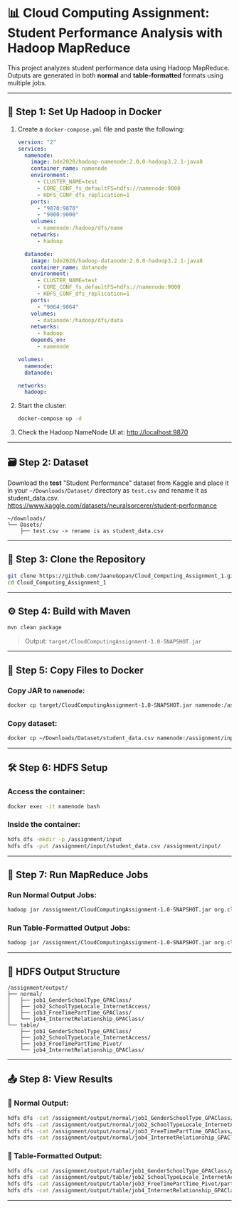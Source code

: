 # 📊 Cloud Computing Assignment: Student Performance Analysis with Hadoop MapReduce

This project analyzes student performance data using Hadoop MapReduce. Outputs are generated in both **normal** and **table-formatted** formats using multiple jobs.

---

## 🐳 Step 1: Set Up Hadoop in Docker

1. Create a `docker-compose.yml` file and paste the following:

    ```yaml
    version: "2"
    services:
      namenode:
        image: bde2020/hadoop-namenode:2.0.0-hadoop3.2.1-java8
        container_name: namenode
        environment:
          - CLUSTER_NAME=test
          - CORE_CONF_fs_defaultFS=hdfs://namenode:9000
          - HDFS_CONF_dfs_replication=1
        ports:
          - "9870:9870"
          - "9000:9000"
        volumes:
          - namenode:/hadoop/dfs/name
        networks:
          - hadoop

      datanode:
        image: bde2020/hadoop-datanode:2.0.0-hadoop3.2.1-java8
        container_name: datanode
        environment:
          - CLUSTER_NAME=test
          - CORE_CONF_fs_defaultFS=hdfs://namenode:9000
          - HDFS_CONF_dfs_replication=1
        ports:
          - "9864:9864"
        volumes:
          - datanode:/hadoop/dfs/data
        networks:
          - hadoop
        depends_on:
          - namenode

    volumes:
      namenode:
      datanode:

    networks:
      hadoop:
    ```

2. Start the cluster:
    ```bash
    docker-compose up -d
    ```

3. Check the Hadoop NameNode UI at: [http://localhost:9870](http://localhost:9870)

---

## 🗃️ Step 2: Dataset

Download the **test** "Student Performance" dataset from Kaggle and place it in your `~/Downloads/Dataset/` directory as `test.csv` and rename it as student_data.csv.
https://www.kaggle.com/datasets/neuralsorcerer/student-performance
```
~/downloads/
└── Dasets/
    ├── test.csv -> rename is as student_data.csv
```
---

## 🚀 Step 3: Clone the Repository

```bash
git clone https://github.com/JaanuGopan/Cloud_Computing_Assignment_1.git
cd Cloud_Computing_Assignment_1
```

---

## ⚙️ Step 4: Build with Maven

```bash
mvn clean package
```

> Output: `target/CloudComputingAssignment-1.0-SNAPSHOT.jar`

---

## 📁 Step 5: Copy Files to Docker

### Copy JAR to `namenode`:
```bash
docker cp target/CloudComputingAssignment-1.0-SNAPSHOT.jar namenode:/assignment/
```

### Copy dataset:
```bash
docker cp ~/Downloads/Dataset/student_data.csv namenode:/assignment/input/student_data.csv
```

---

## 🛠️ Step 6: HDFS Setup

### Access the container:
```bash
docker exec -it namenode bash
```

### Inside the container:

```bash
hdfs dfs -mkdir -p /assignment/input
hdfs dfs -put /assignment/input/student_data.csv /assignment/input/
```

---

## 🏃 Step 7: Run MapReduce Jobs

### Run Normal Output Jobs:
```bash
hadoop jar /assignment/CloudComputingAssignment-1.0-SNAPSHOT.jar org.cloudcomputing.StudentPerformanceMapReduce /assignment/input/student_data.csv /assignment/output/normal
```

### Run Table-Formatted Output Jobs:
```bash
hadoop jar /assignment/CloudComputingAssignment-1.0-SNAPSHOT.jar org.cloudcomputing.StudentPerformanceMapReduceWithPivot /assignment/input/student_data.csv /assignment/output/table
```

---

## 📂 HDFS Output Structure

```
/assignment/output/
├── normal/
│   ├── job1_GenderSchoolType_GPAClass/
│   ├── job2_SchoolTypeLocale_InternetAccess/
│   ├── job3_FreeTimePartTime_GPAClass/
│   └── job4_InternetRelationship_GPAClass/
└── table/
    ├── job1_GenderSchoolType_GPAClass/
    ├── job2_SchoolTypeLocale_InternetAccess/
    ├── job3_FreeTimePartTime_Pivot/
    └── job4_InternetRelationship_GPAClass/
```

---

## 📤 Step 8: View Results

### 🔹 Normal Output:
```bash
hdfs dfs -cat /assignment/output/normal/job1_GenderSchoolType_GPAClass/part-r-00000
hdfs dfs -cat /assignment/output/normal/job2_SchoolTypeLocale_InternetAccess/part-r-00000
hdfs dfs -cat /assignment/output/normal/job3_FreeTimePartTime_GPAClass/part-r-00000
hdfs dfs -cat /assignment/output/normal/job4_InternetRelationship_GPAClass/part-r-00000
```

### 🔸 Table-Formatted Output:
```bash
hdfs dfs -cat /assignment/output/table/job1_GenderSchoolType_GPAClass/part-r-00000
hdfs dfs -cat /assignment/output/table/job2_SchoolTypeLocale_InternetAccess/part-r-00000
hdfs dfs -cat /assignment/output/table/job3_FreeTimePartTime_Pivot/part-r-00000
hdfs dfs -cat /assignment/output/table/job4_InternetRelationship_GPAClass/part-r-00000
```

---

